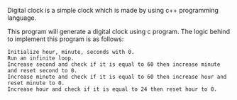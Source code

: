 Digital clock is a simple clock which is made by 
using c++ programming language.


This program will generate a digital clock using c program. The logic behind to implement this program is as follows:

    Initialize hour, minute, seconds with 0.
    Run an infinite loop.
    Increase second and check if it is equal to 60 then increase minute and reset second to 0.
    Increase minute and check if it is equal to 60 then increase hour and reset minute to 0.
    Increase hour and check if it is equal to 24 then reset hour to 0.
